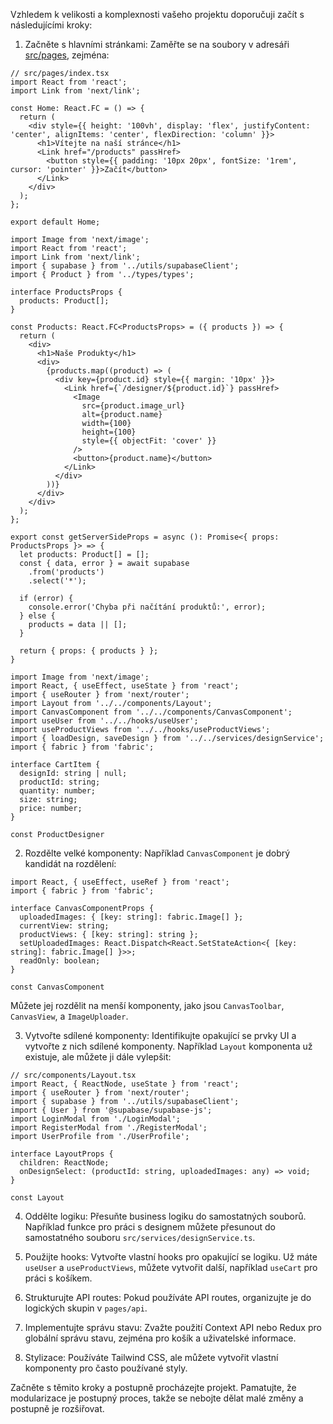 Vzhledem k velikosti a komplexnosti vašeho projektu doporučuji začít s následujícími kroky:

1. Začněte s hlavními stránkami:
   Zaměřte se na soubory v adresáři [src/pages](file:///c%3A/Users/thanh/Downloads/Programy/printpresto/src/pages/_app.tsx#1%2C4-1%2C4), zejména:


```1:16:src/pages/index.tsx
// src/pages/index.tsx
import React from 'react';
import Link from 'next/link';

const Home: React.FC = () => {
  return (
    <div style={{ height: '100vh', display: 'flex', justifyContent: 'center', alignItems: 'center', flexDirection: 'column' }}>
      <h1>Vítejte na naší stránce</h1>
      <Link href="/products" passHref>
        <button style={{ padding: '10px 20px', fontSize: '1rem', cursor: 'pointer' }}>Začít</button>
      </Link>
    </div>
  );
};

export default Home;
```



```1:50:src/pages/products.tsx
import Image from 'next/image';
import React from 'react';
import Link from 'next/link';
import { supabase } from '../utils/supabaseClient';
import { Product } from '../types/types';

interface ProductsProps {
  products: Product[];
}

const Products: React.FC<ProductsProps> = ({ products }) => {
  return (
    <div>
      <h1>Naše Produkty</h1>
      <div>
        {products.map((product) => (
          <div key={product.id} style={{ margin: '10px' }}>
            <Link href={`/designer/${product.id}`} passHref>
              <Image 
                src={product.image_url} 
                alt={product.name} 
                width={100} 
                height={100} 
                style={{ objectFit: 'cover' }} 
              />
              <button>{product.name}</button>
            </Link>
          </div>
        ))}
      </div>
    </div>
  );
};

export const getServerSideProps = async (): Promise<{ props: ProductsProps }> => {
  let products: Product[] = [];
  const { data, error } = await supabase
    .from('products')
    .select('*');

  if (error) {
    console.error('Chyba při načítání produktů:', error);
  } else {
    products = data || [];
  }

  return { props: { products } };
}
```



```1:95:src/pages/designer/[id].tsx
import Image from 'next/image';
import React, { useEffect, useState } from 'react';
import { useRouter } from 'next/router';
import Layout from '../../components/Layout';
import CanvasComponent from '../../components/CanvasComponent';
import useUser from '../../hooks/useUser';
import useProductViews from '../../hooks/useProductViews';
import { loadDesign, saveDesign } from '../../services/designService';
import { fabric } from 'fabric';

interface CartItem {
  designId: string | null;
  productId: string;
  quantity: number;
  size: string;
  price: number;
}

const ProductDesigner
```


2. Rozdělte velké komponenty:
   Například `CanvasComponent` je dobrý kandidát na rozdělení:


```1:146:src/components/CanvasComponent.tsx
import React, { useEffect, useRef } from 'react';
import { fabric } from 'fabric';

interface CanvasComponentProps {
  uploadedImages: { [key: string]: fabric.Image[] };
  currentView: string;
  productViews: { [key: string]: string };
  setUploadedImages: React.Dispatch<React.SetStateAction<{ [key: string]: fabric.Image[] }>>;
  readOnly: boolean;
}

const CanvasComponent
```


Můžete jej rozdělit na menší komponenty, jako jsou `CanvasToolbar`, `CanvasView`, a `ImageUploader`.

3. Vytvořte sdílené komponenty:
   Identifikujte opakující se prvky UI a vytvořte z nich sdílené komponenty. Například `Layout` komponenta už existuje, ale můžete ji dále vylepšit:


```1:98:src/components/Layout.tsx
// src/components/Layout.tsx
import React, { ReactNode, useState } from 'react';
import { useRouter } from 'next/router';
import { supabase } from '../utils/supabaseClient';
import { User } from '@supabase/supabase-js';
import LoginModal from './LoginModal';
import RegisterModal from './RegisterModal';
import UserProfile from './UserProfile';

interface LayoutProps {
  children: ReactNode;
  onDesignSelect: (productId: string, uploadedImages: any) => void;
}

const Layout
```


4. Oddělte logiku:
   Přesuňte business logiku do samostatných souborů. Například funkce pro práci s designem můžete přesunout do samostatného souboru `src/services/designService.ts`.

5. Použijte hooks:
   Vytvořte vlastní hooks pro opakující se logiku. Už máte `useUser` a `useProductViews`, můžete vytvořit další, například `useCart` pro práci s košíkem.

6. Strukturujte API routes:
   Pokud používáte API routes, organizujte je do logických skupin v `pages/api`.

7. Implementujte správu stavu:
   Zvažte použití Context API nebo Redux pro globální správu stavu, zejména pro košík a uživatelské informace.

8. Stylizace:
   Používáte Tailwind CSS, ale můžete vytvořit vlastní komponenty pro často používané styly.

Začněte s těmito kroky a postupně procházejte projekt. Pamatujte, že modularizace je postupný proces, takže se nebojte dělat malé změny a postupně je rozšiřovat.